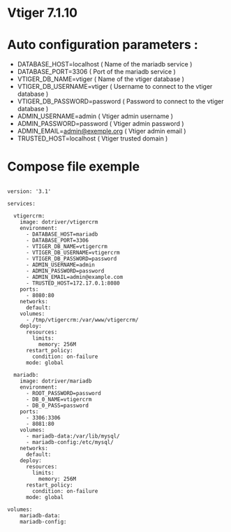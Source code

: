 # Vtiger 7.1.10

# Auto configuration parameters :

- DATABASE_HOST=localhost       ( Name of the mariadb service )
- DATABASE_PORT=3306            ( Port of the mariadb service )
- VTIGER_DB_NAME=vtiger         ( Name of the vtiger database )
- VTIGER_DB_USERNAME=vtiger     ( Username to connect to the vtiger database )
- VTIGER_DB_PASSWORD=password   ( Password to connect to the vtiger database )
- ADMIN_USERNAME=admin          ( Vtiger admin username )
- ADMIN_PASSWORD=password       ( Vtiger admin password )
- ADMIN_EMAIL=admin@exemple.org ( Vtiger admin email )
- TRUSTED_HOST=localhost        ( Vtiger trusted domain )

# Compose file exemple

```

version: '3.1'

services:

  vtigercrm:
    image: dotriver/vtigercrm
    environment:
      - DATABASE_HOST=mariadb
      - DATABASE_PORT=3306
      - VTIGER_DB_NAME=vtigercrm
      - VTIGER_DB_USERNAME=vtigercrm
      - VTIGER_DB_PASSWORD=password
      - ADMIN_USERNAME=admin
      - ADMIN_PASSWORD=password
      - ADMIN_EMAIL=admin@example.com
      - TRUSTED_HOST=172.17.0.1:8080
    ports:
      - 8080:80
    networks:
      default:
    volumes:
      - /tmp/vtigercrm:/var/www/vtigercrm/
    deploy:
      resources:
        limits:
          memory: 256M
      restart_policy:
        condition: on-failure
      mode: global

  mariadb:
    image: dotriver/mariadb
    environment:
      - ROOT_PASSWORD=password
      - DB_0_NAME=vtigercrm
      - DB_0_PASS=password
    ports:
      - 3306:3306
      - 8081:80
    volumes:
      - mariadb-data:/var/lib/mysql/
      - mariadb-config:/etc/mysql/
    networks:
      default:
    deploy:
      resources:
        limits:
          memory: 256M
      restart_policy:
        condition: on-failure
      mode: global

volumes:
    mariadb-data:
    mariadb-config:

```